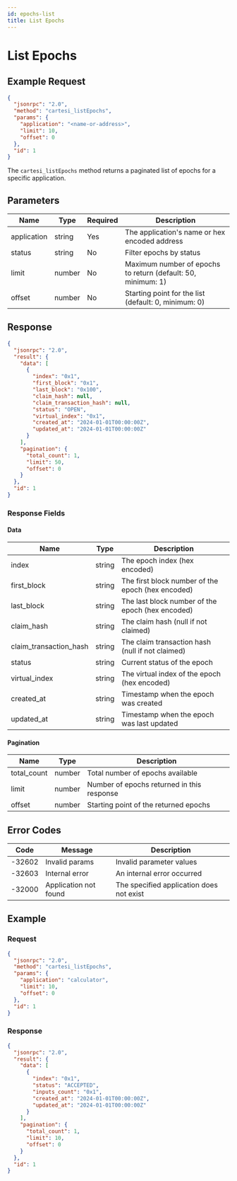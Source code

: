 ```yaml
---
id: epochs-list
title: List Epochs
---
```


# List Epochs

## Example Request

```json
{
  "jsonrpc": "2.0",
  "method": "cartesi_listEpochs",
  "params": {
    "application": "<name-or-address>",
    "limit": 10,
    "offset": 0
  },
  "id": 1
}
```

The `cartesi_listEpochs` method returns a paginated list of epochs for a specific application.

## Parameters

| Name        | Type   | Required | Description                                      |
|-------------|--------|----------|--------------------------------------------------|
| application | string | Yes      | The application's name or hex encoded address    |
| status      | string | No       | Filter epochs by status                          |
| limit       | number | No       | Maximum number of epochs to return (default: 50, minimum: 1) |
| offset      | number | No       | Starting point for the list (default: 0, minimum: 0)         |

## Response

```json
{
  "jsonrpc": "2.0",
  "result": {
    "data": [
      {
        "index": "0x1",
        "first_block": "0x1",
        "last_block": "0x100",
        "claim_hash": null,
        "claim_transaction_hash": null,
        "status": "OPEN",
        "virtual_index": "0x1",
        "created_at": "2024-01-01T00:00:00Z",
        "updated_at": "2024-01-01T00:00:00Z"
      }
    ],
    "pagination": {
      "total_count": 1,
      "limit": 50,
      "offset": 0
    }
  },
  "id": 1
}
```

### Response Fields

#### Data

| Name                    | Type   | Description                                      |
|-------------------------|--------|--------------------------------------------------|
| index                   | string | The epoch index (hex encoded)                    |
| first_block             | string | The first block number of the epoch (hex encoded) |
| last_block              | string | The last block number of the epoch (hex encoded)  |
| claim_hash              | string | The claim hash (null if not claimed)             |
| claim_transaction_hash  | string | The claim transaction hash (null if not claimed) |
| status                  | string | Current status of the epoch                      |
| virtual_index           | string | The virtual index of the epoch (hex encoded)     |
| created_at              | string | Timestamp when the epoch was created             |
| updated_at              | string | Timestamp when the epoch was last updated        |

#### Pagination

| Name        | Type   | Description                                      |
|-------------|--------|--------------------------------------------------|
| total_count | number | Total number of epochs available                 |
| limit       | number | Number of epochs returned in this response       |
| offset      | number | Starting point of the returned epochs            |

## Error Codes

| Code    | Message                | Description                                      |
|---------|------------------------|--------------------------------------------------|
| -32602  | Invalid params         | Invalid parameter values                         |
| -32603  | Internal error         | An internal error occurred                       |
| -32000  | Application not found  | The specified application does not exist         |

## Example

### Request

```json
{
  "jsonrpc": "2.0",
  "method": "cartesi_listEpochs",
  "params": {
    "application": "calculator",
    "limit": 10,
    "offset": 0
  },
  "id": 1
}
```

### Response

```json
{
  "jsonrpc": "2.0",
  "result": {
    "data": [
      {
        "index": "0x1",
        "status": "ACCEPTED",
        "inputs_count": "0x1",
        "created_at": "2024-01-01T00:00:00Z",
        "updated_at": "2024-01-01T00:00:00Z"
      }
    ],
    "pagination": {
      "total_count": 1,
      "limit": 10,
      "offset": 0
    }
  },
  "id": 1
}
``` 